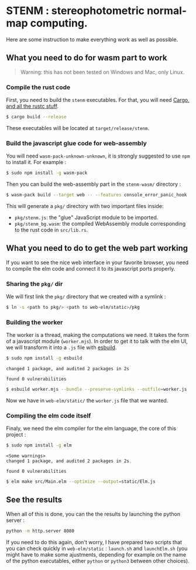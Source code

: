 # STENM : stereophotometric normal-map computing.

Here are some instruction to make everything work as well as possible.

## What you need to do for wasm part to work

> Warning: this has not been tested on Windows and Mac, only Linux.

### Compile the rust code

First, you need to build the `stenm` executables.
For that, you will need [Cargo, and all the rustc stuff][cargo].

```sh
$ cargo build --release
```

These executables will be located at `target/release/stenm`.

### Build the javascript glue code for web-assembly

You will need `wasm-pack-unknown-unknown`, it is strongly suggested to use `npm` to install it.
For example :
```sh
$ sudo npm install -g wasm-pack
```

Then you can build the web-assembly part in the `stenm-wasm/` directory :

```sh
$ wasm-pack build --target web -- --features console_error_panic_hook
```

This will generate a `pkg/` directory with two important files inside:

- `pkg/stenm.js`: the "glue" JavaScript module to be imported.
- `pkg/stenm_bg.wasm`: the compiled WebAssembly module corresponding to the rust code in `src/lib.rs`.

## What you need to do to get the web part working

If you want to see the nice web interface in your favorite browser, you need to compile the elm code and connect it to its javascript ports properly.

### Sharing the `pkg/` dir

We will first link the `pkg/` directory that we created with a symlink :
```sh
$ ln -s <path to pkg/> <path to web-elm/static>/pkg
```

### Building the worker

The worker is a thread, making the computations we need.
It takes the form of a javascript module (`worker.mjs`).
In order to get it to talk with the elm UI, we will transform it into a `.js` file with [esbuild][esbuild].

```sh
$ sudo npm install -g esbuild
```
```text
changed 1 package, and audited 2 packages in 2s

found 0 vulnerabilities
```
```sh
$ esbuild worker.mjs --bundle --preserve-symlinks --outfile=worker.js
```

Now we have in `web-elm/static/` the `worker.js` file that we wanted.

### Compiling the elm code itself

Finaly, we need the elm compiler for the elm language, the core of this project :

```sh
$ sudo npm install -g elm
```
```text
<Some warnings>
changed 1 package, and audited 2 packages in 2s

found 0 vulnerabilities
```
```sh
$ elm make src/Main.elm --optimize --output=static/Elm.js
```

## See the results

When all of this is done, you can the the results by launching the python server :

```sh
python -m http.server 8080
```

If you need to do this again, don't worry, I have prepared two scripts that you can check quickly in `web-elm/static` : `launch.sh` and `launchElm.sh` (you might have to make some ajustments, depending for example on the name of the python executables, either `python` or `python3` between other choices).




[cargo]: https://doc.rust-lang.org/rustc/what-is-rustc.html
[esbuild]: https://github.com/evanw/esbuild
